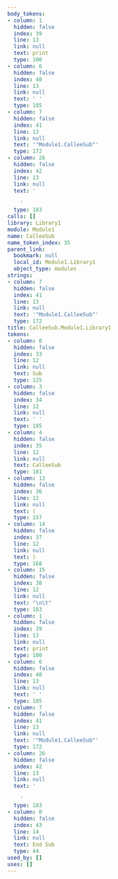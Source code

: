 ```yaml
---
body_tokens:
- column: 1
  hidden: false
  index: 39
  line: 13
  link: null
  text: print
  type: 100
- column: 6
  hidden: false
  index: 40
  line: 13
  link: null
  text: ' '
  type: 185
- column: 7
  hidden: false
  index: 41
  line: 13
  link: null
  text: '"Module1.CalleeSub"'
  type: 172
- column: 26
  hidden: false
  index: 42
  line: 13
  link: null
  text: '

    '
  type: 183
calls: []
library: Library1
module: Module1
name: CalleeSub
name_token_index: 35
parent_link:
  bookmark: null
  local_id: Module1.Library1
  object_type: modules
strings:
- column: 7
  hidden: false
  index: 41
  line: 13
  link: null
  text: '"Module1.CalleeSub"'
  type: 172
title: CalleeSub.Module1.Library1
tokens:
- column: 0
  hidden: false
  index: 33
  line: 12
  link: null
  text: Sub
  type: 125
- column: 3
  hidden: false
  index: 34
  line: 12
  link: null
  text: ' '
  type: 185
- column: 4
  hidden: false
  index: 35
  line: 12
  link: null
  text: CalleeSub
  type: 181
- column: 13
  hidden: false
  index: 36
  line: 12
  link: null
  text: (
  type: 157
- column: 14
  hidden: false
  index: 37
  line: 12
  link: null
  text: )
  type: 168
- column: 15
  hidden: false
  index: 38
  line: 12
  link: null
  text: "\n\t"
  type: 183
- column: 1
  hidden: false
  index: 39
  line: 13
  link: null
  text: print
  type: 100
- column: 6
  hidden: false
  index: 40
  line: 13
  link: null
  text: ' '
  type: 185
- column: 7
  hidden: false
  index: 41
  line: 13
  link: null
  text: '"Module1.CalleeSub"'
  type: 172
- column: 26
  hidden: false
  index: 42
  line: 13
  link: null
  text: '

    '
  type: 183
- column: 0
  hidden: false
  index: 43
  line: 14
  link: null
  text: End Sub
  type: 44
used_by: []
uses: []
---
```

